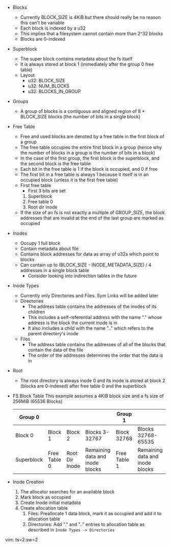 * Blocks
  - Currently BLOCK_SIZE is 4KiB but there should really be no reason this can't be variable
  - Each block is indexed by a u32
  - This implies that a filesystem cannot contain more than 2^32 blocks
  - Blocks are 0-indexed

* Superblock
  - The super block contains metadata about the fs itself
  - It is always stored at block 1 (immediately after the group 0 free table)
  - Layout
    - u32: BLOCK_SIZE
    - u32: NUM_BLOCKS
    - u32: BLOCKS_IN_GROUP

* Groups
  - A group of blocks is a contiguous and aligned region of 8 * BLOCK_SIZE blocks (the number of bits in a single block)

* Free Table
  - Free and used blocks are denoted by a free table in the first block of a group
  - The free table occupies the entire first block in a group (hence why the number of blocks in a group is the number of bits in a block)
  - In the case of the first group, the first block is the superblock, and the second block is the free table
  - Each bit in the free table is 1 if the block is occupied, and 0 if free
  - The first bit in a free table is always 1 because it itself is in an occupied block (unless it is the first free table)
  - First free table
    - First 3 bits are set
    1. Superblock
    2. Free table 0
    3. Root dir inode
  - If the size of an fs is not exactly a multiple of GROUP_SIZE, the block addresses that are invalid at the end of the last group are marked as occupied

* Inodes
  - Occupy 1 full block
  - Contain metadata about file
  - Contains block addresses for data as array of u32s which point to blocks
  - Can contain up to (BLOCK_SIZE - INODE_METADATA_SIZE) / 4 addresses in a single block table
    - Consider looking into indirection tables in the future

* Inode Types
  - Currently only Directories and Files. Sym Links will be added later
  - Directories
    - The address table contains the addresses of the inodes of its children
    - This includes a self-referential address with the name "." whose address is the block the current inode is in
    - It also includes a child with the name ".." which refers to the parent directory's inode
  - Files
    - The address table contains the addresses of all of the blocks that contain the data of the file
    - The order of the addresses determines the order that the data is in

* Root
  - The root directory is always inode 0 and its inode is stored at block 2 (blocks are 0-indexed) after free table 0 and the superblock

* FS Block Table
  This example assumes a 4KiB block size and a fs size of 256MiB (65536 Blocks)

  |Group 0   |            |              |                               |Group 1     |                               |
  |----------|------------|--------------|-------------------------------|------------|-------------------------------|
  |Block 0   |Block 1     |Block 2       |Blocks 3-32767                 |Block 32768 |Blocks 32768-65535             |
  |Superblock|Free Table 0|Root Dir Inode|Remaining data and inode blocks|Free Table 1|Remaining data and inode blocks|

* Inode Creation
  1. The allocator searches for an available block
  2. Mark block as occupied
  3. Create Inode initial metadata
  4. Create allocation table
     1. Files: Preallocate 1 data block, mark it as occupied and add it to allocation table
     2. Directories: Add "." and ".." entries to allocation table as described in `Inode Types -> Directories`

vim: ts=2:sw=2
